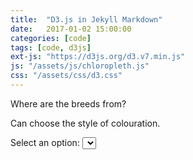 ```yaml
---
title:  "D3.js in Jekyll Markdown"
date:   2017-01-02 15:00:00
categories: [code]
tags: [code, d3js]
ext-js: "https://d3js.org/d3.v7.min.js"
js: "/assets/js/chloropleth.js"
css: "/assets/css/d3.css"
---
```



Where are the breeds from?

Can choose the style of colouration.

<label for="dropdown">Select an option:</label>
<select id="dropdown"></select>
<div class="map" id="map"></div>


